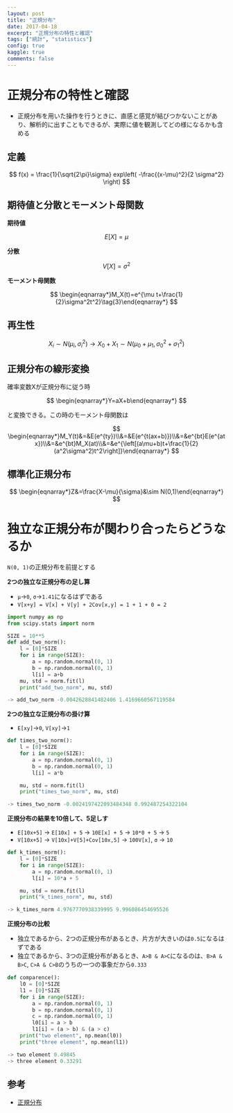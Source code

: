 ```yaml
---
layout: post
title: "正規分布"
date: 2017-04-18
excerpt: "正規分布の特性と確認"
tags: ["統計", "statistics"]
config: true
kaggle: true
comments: false
---
```


# 正規分布の特性と確認
 - 正規分布を用いた操作を行うときに、直感と感覚が結びつかないことがあり、解析的に出すこともできるが、実際に値を観測してどの様になるかも含める

## 定義

$$
f(x) = \frac{1}{\sqrt{2\pi}\sigma} exp\left( -\frac{(x-\mu)^2}{2 \sigma^2} \right)
$$

## 期待値と分散とモーメント母関数

**期待値**

$$
E[X] = \mu
$$

**分散**

$$
V[X] = \sigma^2
$$

**モーメント母関数**

$$
\begin{eqnarray*}M_X(t)=e^{\mu t+\frac{1}{2}\sigma^2t^2}\tag{3}\end{eqnarray*}
$$

## 再生性

$$
X_i \sim N(\mu_i, \sigma_i^2) \rightarrow X_0 + X_1 \sim N(\mu_0 + \mu_1, \sigma_0^2+\sigma_1^2)
$$

## 正規分布の線形変換

確率変数Xが正規分布に従う時

$$
\begin{eqnarray*}Y=aX+b\end{eqnarray*}
$$

と変換できる。この時のモーメント母関数は

$$
\begin{eqnarray*}M_Y(t)&=&E(e^{ty})\\&=&E(e^{t(ax+b)})\\&=&e^{bt}E(e^{atx})\\&=&e^{bt}M_X(at)\\&=&e^{\left[(a\mu+b)t+\frac{1}{2}(a^2\sigma^2)t^2\right]}\end{eqnarray*}
$$

## 標準化正規分布

$$
\begin{eqnarray*}Z&=\frac{X-\mu}{\sigma}&\sim N(0,1)\end{eqnarray*}
$$
 
# 独立な正規分布が関わり合ったらどうなるか
`N(0, 1)`の正規分布を前提とする  

**2つの独立な正規分布の足し算**   
 - `μ`->`0`, `σ`->`1.41`になるはずである
 - `V[x+y] = V[x] + V[y] + 2Cov[x,y] = 1 + 1 + 0 = 2`

```python
import numpy as np
from scipy.stats import norm

SIZE = 10**5
def add_two_norm():
    l = [0]*SIZE
    for i in range(SIZE):
        a = np.random.normal(0, 1)
        b = np.random.normal(0, 1)
        l[i] = a+b
    mu, std = norm.fit(l)
    print("add_two_norm", mu, std)

-> add_two_norm -0.0042628841482406 1.4169660567119584
```

**2つの独立な正規分布の掛け算**
 - `E[xy]`->`0`, `V[xy]`->`1`

```python
def times_two_norm():
    l = [0]*SIZE
    for i in range(SIZE):
        a = np.random.normal(0, 1)
        b = np.random.normal(0, 1)
        l[i] = a*b

    mu, std = norm.fit(l)
    print("times_two_norm", mu, std)

-> times_two_norm -0.0024197422093484348 0.992487254322104
```

**正規分布の結果を10倍して、5足しす**  
 - `E[10x+5]` -> `E[10x] + 5` -> `10E[x] + 5` -> `10*0 + 5` -> `5`
 - `V[10x+5]` -> `V[10x]+V[5]+Cov[10x,5]` -> `100V[x]`, `σ` -> `10`

```python
def k_times_norm():
    l = [0]*SIZE
    for i in range(SIZE):
        a = np.random.normal(0, 1)
        l[i] = 10*a + 5

    mu, std = norm.fit(l)
    print("k_times_norm", mu, std)

-> k_times_norm 4.9767770938339995 9.996086454695526
```

**正規分布の比較** 
 - 独立であるから、2つの正規分布があるとき、片方が大きいのは`0.5`になるはずである
 - 独立であるから、3つの正規分布があるとき、`A>B & A>C`になるのは、`B>A & B>C`, `C>A & C>B`のうちの一つの事象だから`0.333`
 
```python
def comparence():
    l0 = [0]*SIZE
    l1 = [0]*SIZE
    for i in range(SIZE):
        a = np.random.normal(0, 1)
        b = np.random.normal(0, 1)
        c = np.random.normal(0, 1)
        l0[i] = a > b
        l1[i] = (a > b) & (a > c)
    print("two element", np.mean(l0))
    print("three element", np.mean(l1))

-> two element 0.49845
-> three element 0.33291
```

## 参考
 - [正規分布](https://data-science.gr.jp/theory/tpd_normal_distribution.html)

